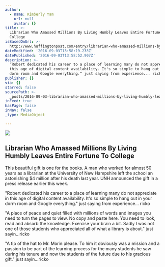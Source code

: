 ```yaml
---
author:
  - name: Kimberly Yam
    url: null
    avatar: {}
title: >-
  Librarian Who Amassed Millions By Living Humbly Leaves Entire Fortune To
  College
isBasedOnUrl: >-
  http://www.huffingtonpost.com/entry/librarian-who-amassed-millions-by-living-humbly-leaves-entire-fortune-to-college_us_57c99ba6e4b0a22de095b82e
dateModified: '2016-09-03T13:58:19.233Z'
datePublished: '2016-09-03T13:58:52.907Z'
description: >-
  “Robert dedicated his career to a place of learning many do not appreciate in
  this age of digital content availability. It's so simple to hang out in your
  dorm room and Google everything.” just saying from experience... ricko
publisher: {}
via: {}
starred: false
sourcePath: >-
  _posts/2016-09-03-librarian-who-amassed-millions-by-living-humbly-leaves-entir.md
inFeed: true
hasPage: false
inNav: false
_type: MediaObject

---
```

<article style=""><img src="https://imgflo.herokuapp.com/graph/2b2431f8e7ba7b0/e678ebd76c2dbb43eca58e8635ad8940/noop.jpeg?input=http%3A%2F%2Fimg.huffingtonpost.com%2Fasset%2F2000_1000%2F57c9ca2f170000012ac774a7.jpeg" /><h1>Librarian Who Amassed Millions By Living Humbly Leaves Entire Fortune To College</h1><p>This beautiful gift is one for the books. A man who worked for almost 50 years as a librarian at the University of New Hampshire left the school an astonishing $4 million after his death last year. UNH announced the gift in a press release earlier this week.</p></article>

"Robert dedicated his career to a place of learning many do not appreciate in this age of digital content availability. It's so simple to hang out in your dorm room and Google everything." just saying from experience... ricko

"A place of peace and quiet filled with millions of words and images you need to turn the pages to view. No copy and paste here. You need to look, read and absorb the knowledge. Exercise your brain a bit. Sadly I was not one of those students who appreciated all of what a library is about." just sayin...ricko

"A tip of the hat to Mr. Morin please. To him it obviously was a mission and a passion to be part of the learning process for the many students he saw during his tenure and now the students of the future due to his gracious gift." just sayin...ricko